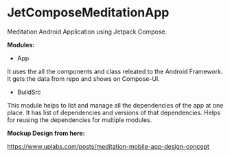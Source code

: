 # JetComposeMeditationApp
Meditation Android Application using Jetpack Compose.

<b>Modules:</b>

- App

It uses the all the components and class releated to the Android Framework. It gets the data from repo and shows on Compose-UI.

- BuildSrc

This module helps to list and manage all the dependencies of the app at one place. It has list of dependencies and versions of that dependencies. Helps for reusing the dependencies for multiple modules.

<b>Mockup Design from here:</b>

https://www.uplabs.com/posts/meditation-mobile-app-design-concept
